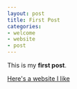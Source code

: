 ```yaml
---
layout: post
title: First Post
categories:
- welcome
- website
- post
---
```


This is my **first post**.

[Here's a website I like](https://minimalistbaker.com/)
